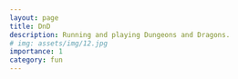 ```yaml
---
layout: page
title: DnD
description: Running and playing Dungeons and Dragons.
# img: assets/img/12.jpg
importance: 1
category: fun
---
```

